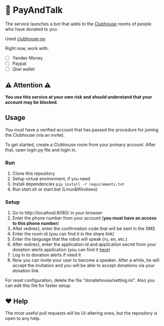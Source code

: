 <!-- https://github.com/kirillkuzin/donatehouse/blob/master/README.md -->
# 👋 PayAndTalk
The service launches a bot that adds to the [Clubhouse](https://www.joinclubhouse.com) rooms of people who have donated to you.

Used [clubhouse-py](https://github.com/stypr/clubhouse-py)

Right now, work with:
- [ ] Yandex Money
- [ ] Paypal
- [ ] Qiwi wallet

## ⚠️ Attention ⚠️
**You use this service at your own risk and should understand 
that your account may be blocked.**

## Usage
You must have a verified account that has passed the procedure 
for joining the Clubhouse (via an invite).

To get started, create a Clubhouse room from your primary account.
After that, open login.py file and login in.

### Run
1. Clone this repository
2. Setup virtual environment, if you need
3. Install dependencies `pip install -r requirements.txt`
4. Run start.sh or start.bat (Linux&Windows)

### Setup
1. Go to http://localhost:8080/ in your browser
2. Enter the phone number from your account 
(**you must have an access to this phone number**)
3. After redirect, enter the confirmation code that will be sent in the SMS
4. Enter the room id (you can find it in the share link)
5. Enter the language that the robot will speak (ru, en, etc.)
6. After redirect, enter the application id and application secret 
from your donation alerts application
(you can find it [here](https://www.donationalerts.com/application/clients))
7. Log in to donation alerts if need it
8. Now you can invite your user to become a speaker. After a while, he will 
accept the invitation and you will be able to accept donations via your 
donation link

For reset configuration, delete the file "donatehouse/setting.ini".
Also you can edit this file for faster setup.

## ❤️ Help

The most useful pull requests will be UI-altering ones, but the repository 
is open to any help.

<!-- https://github.com/kirillkuzin/donatehouse/blob/master/README.md -->
